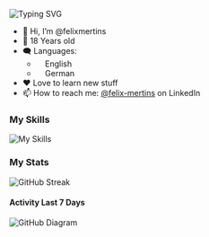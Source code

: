 ![Typing SVG](https://readme-typing-svg.demolab.com?font=Fira+Code&weight=600&pause=1500&random=false&width=435&height=30&lines=Hi!++I'm+Felix+%F0%9F%91%8B%F0%9F%8F%BB;I'm+a+CS+Student+%F0%9F%9A%80;Feel+free+to+contact+me+%F0%9F%A4%9D)

- 👋 Hi, I’m @felixmertins
- 🤏 18 Years old
- 🗨️ Languages: 
    - <img src="https://hatscripts.github.io/circle-flags/flags/us.svg" width="12"> English
    - <img src="https://hatscripts.github.io/circle-flags/flags/de.svg" width="12"> German
- ❤️ Love to learn new stuff
- 📫 How to reach me: [@felix-mertins](https://www.linkedin.com/in/felix-mertins/) on LinkedIn

### My Skills

![My Skills](https://skillicons.dev/icons?i=js,ts,html,nodejs,php,java,haskell,c,python,mysql,docker,discord)

### My Stats

![GitHub Streak](https://github-readme-streak-stats.herokuapp.com?user=felixmertins&theme=github-dark-blue&hide_border=true)

#### Activity Last 7 Days

![GitHub Diagram](https://github-readme-activity-graph.vercel.app/graph?username=felixmertins&theme=react-dark&hide_border=true&color=BDDFFF&line=6E93B5&point=BDDFFF)
<!--

- 🔭 I’m currently working on ...
- 🌱 I’m currently learning ...
- 👯 I’m looking to collaborate on ...
- 🤔 I’m looking for help with ...
- 💬 Ask me about ...
- 📫 How to reach me: ...
- 😄 Pronouns: ...
- ⚡ Fun fact: ...
-->
